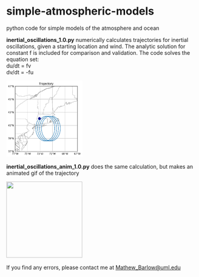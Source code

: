 # simple-atmospheric-models
python code for simple models of the atmosphere and ocean

<b>inertial_oscillations_1.0.py</b> numerically calculates trajectories for inertial oscillations, given a starting location and wind.  The analytic solution for constant f is included for comparison and validation. The code solves the equation set:  <br> du/dt = fv
<br> dv/dt = -fu

<img src="output-figures-animation/traj.png" width="200" height="200">

<b>inertial_oscillations_anim_1.0.py</b> does the same calculation, but makes an animated gif of the trajectory

<img src="output-figures-animation/inert.gif" width="200" height="200">

If you find any errors, please contact me at Mathew_Barlow@uml.edu
